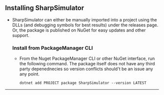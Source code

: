 ## **Installing SharpSimulator**
- SharpSimulator can either be manually imported into a project using the DLLs (and debugging symbols for best results) under the releases page. Or, the package is published on NuGet for easy updates and other support.

    ### Install from PackageManager CLI
  - From the Nuget PackageManager CLI or other NuGet interface, run the following command.  The package itself does not have any third party depenednecies so version conflicts should't be an issue any any point.
    
    ` dotnet add PROJECT package SharpSimulator --version LATEST `
---
